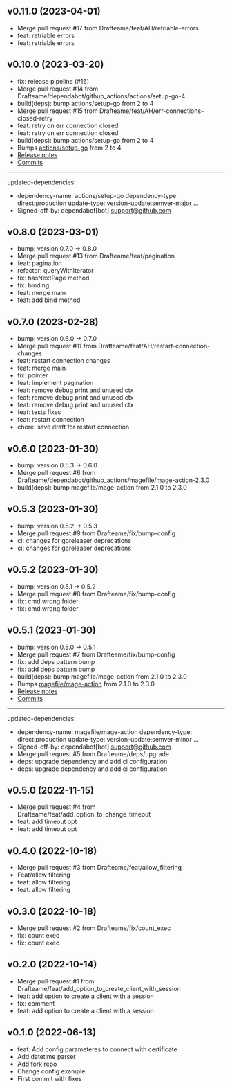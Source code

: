 ## v0.11.0 (2023-04-01)


- Merge pull request #17 from Drafteame/feat/AH/retriable-errors
- feat: retriable errors
- feat: retriable errors

## v0.10.0 (2023-03-20)


- fix: release pipeline (#16)
- Merge pull request #14 from Drafteame/dependabot/github_actions/actions/setup-go-4
- build(deps): bump actions/setup-go from 2 to 4
- Merge pull request #15 from Drafteame/feat/AH/err-connections-closed-retry
- feat: retry on err connection closed
- feat: retry on err connection closed
- build(deps): bump actions/setup-go from 2 to 4
- Bumps [actions/setup-go](https://github.com/actions/setup-go) from 2 to 4.
- [Release notes](https://github.com/actions/setup-go/releases)
- [Commits](https://github.com/actions/setup-go/compare/v2...v4)
- ---
updated-dependencies:
- dependency-name: actions/setup-go
  dependency-type: direct:production
  update-type: version-update:semver-major
...
- Signed-off-by: dependabot[bot] <support@github.com>

## v0.8.0 (2023-03-01)


- bump: version 0.7.0 → 0.8.0
- Merge pull request #13 from Drafteame/feat/pagination
- feat: pagination
- refactor: queryWithIterator
- fix: hasNextPage method
- fix: binding
- feat: merge main
- feat: add bind method

## v0.7.0 (2023-02-28)


- bump: version 0.6.0 → 0.7.0
- Merge pull request #11 from Drafteame/feat/AH/restart-connection-changes
- feat: restart connection changes
- feat: merge main
- fix: pointer
- feat: implement pagination
- feat: remove debug print and unused ctx
- feat: remove debug print and unused ctx
- feat: remove debug print and unused ctx
- feat: tests fixes
- feat: restart connection
- chore: save draft for restart connection

## v0.6.0 (2023-01-30)


- bump: version 0.5.3 → 0.6.0
- Merge pull request #6 from Drafteame/dependabot/github_actions/magefile/mage-action-2.3.0
- build(deps): bump magefile/mage-action from 2.1.0 to 2.3.0

## v0.5.3 (2023-01-30)


- bump: version 0.5.2 → 0.5.3
- Merge pull request #9 from Drafteame/fix/bump-config
- ci: changes for goreleaser deprecations
- ci: changes for goreleaser deprecations

## v0.5.2 (2023-01-30)


- bump: version 0.5.1 → 0.5.2
- Merge pull request #8 from Drafteame/fix/bump-config
- fix: cmd wrong folder
- fix: cmd wrong folder

## v0.5.1 (2023-01-30)


- bump: version 0.5.0 → 0.5.1
- Merge pull request #7 from Drafteame/fix/bump-config
- fix: add deps pattern bump
- fix: add deps pattern bump
- build(deps): bump magefile/mage-action from 2.1.0 to 2.3.0
- Bumps [magefile/mage-action](https://github.com/magefile/mage-action) from 2.1.0 to 2.3.0.
- [Release notes](https://github.com/magefile/mage-action/releases)
- [Commits](https://github.com/magefile/mage-action/compare/v2.1.0...v2.3.0)
- ---
updated-dependencies:
- dependency-name: magefile/mage-action
  dependency-type: direct:production
  update-type: version-update:semver-minor
...
- Signed-off-by: dependabot[bot] <support@github.com>
- Merge pull request #5 from Drafteame/deps/upgrade
- deps: upgrade dependency and add ci configuration
- deps: upgrade dependency and add ci configuration

## v0.5.0 (2022-11-15)


- Merge pull request #4 from Drafteame/feat/add_option_to_change_timeout
- feat: add timeout opt
- feat: add timeout opt

## v0.4.0 (2022-10-18)


- Merge pull request #3 from Drafteame/feat/allow_filtering
- Feat/allow filtering
- feat: allow filtering
- feat: allow filtering

## v0.3.0 (2022-10-18)


- Merge pull request #2 from Drafteame/fix/count_exec
- fix: count exec
- fix: count exec

## v0.2.0 (2022-10-14)


- Merge pull request #1 from Drafteame/feat/add_option_to_create_client_with_session
- feat: add option to create a client with a session
- fix: comment
- feat: add option to create a client with a session

## v0.1.0 (2022-06-13)


- feat: Add config parameteres to connect with certificate
- Add datetime parser
- Add fork repo
- Change config example
- First commit with fixes
